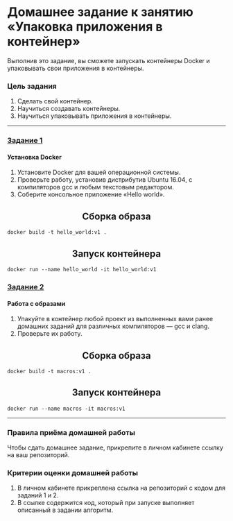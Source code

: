 # Домашнее задание к занятию «Упаковка приложения в контейнер»

Выполнив это задание, вы сможете запускать контейнеры Docker и упаковывать свои приложения в контейнеры.

### Цель задания

1. Сделать свой контейнер.
2. Научиться создавать контейнеры.
3. Научиться упаковывать приложения в контейнеры.

------

### [Задание 1](01)

#### Установка Docker

1. Установите Docker для вашей операционной системы.
2. Проверьте работу, установив дистрибутив Ubuntu 16.04, с компиляторов gcc и любым текстовым редактором.
3. Соберите консольное приложение «Hello world».

 <h2 align="center">Сборка образа</h2>

```docker build -t hello_world:v1 .```

<h2 align="center">Запуск контейнера</h2>

```docker run --name hello_world -it hello_world:v1```

### [Задание 2](02)

#### Работа с образами

1. Упакуйте в контейнер любой проект из выполненных вами ранее домашних заданий для различных компиляторов — gcc и clang.
2. Проверьте их работу.

<h2 align="center">Сборка образа</h2>

```docker build -t macros:v1 .```

<h2 align="center">Запуск контейнера</h2>

```docker run --name macros -it macros:v1```

------

### Правила приёма домашней работы

Чтобы сдать домашнее задание, прикрепите в личном кабинете ссылку на ваш репозиторий.

### Критерии оценки домашней работы

1. В личном кабинете прикреплена ссылка на репозиторий с кодом для заданий 1 и 2.
2. В ссылке содержится код, который при запуске выполняет описанный в задании алгоритм.

